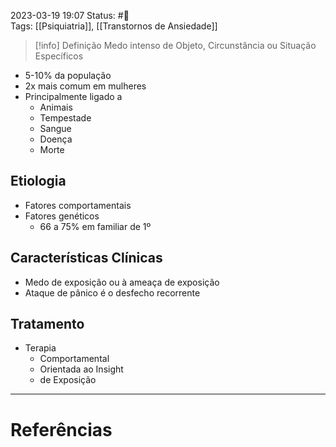 2023-03-19 19:07
Status: #🌱   
Tags: [[Psiquiatria]], [[Transtornos de Ansiedade]]
<br/>
>[!info] Definição
>Medo intenso de Objeto, Circunstância ou Situação Específicos

- 5-10% da população
- 2x mais comum em mulheres
- Principalmente ligado a 
	- Animais
	- Tempestade
	- Sangue
	- Doença 
	- Morte
## Etiologia
- Fatores comportamentais
- Fatores genéticos
	- 66 a 75% em familiar de 1º
## Características Clínicas
- Medo de exposição ou à ameaça de exposição
- Ataque de pânico é o desfecho recorrente
## Tratamento
- Terapia
	- Comportamental
	- Orientada ao Insight
	- de Exposição
____
# Referências


